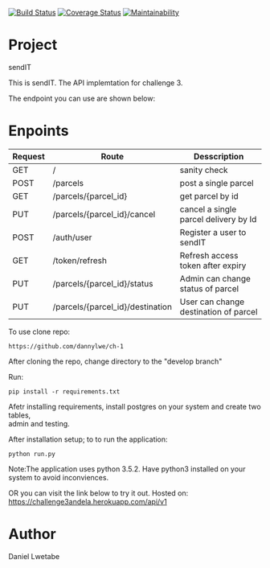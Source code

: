 [![Build Status](https://travis-ci.org/dannylwe/ch-1.svg?branch=develop)](https://travis-ci.org/dannylwe/ch-1) [![Coverage Status](https://coveralls.io/repos/github/dannylwe/ch-1/badge.svg?branch=develop)](https://coveralls.io/github/dannylwe/ch-1?branch=develop) [![Maintainability](https://api.codeclimate.com/v1/badges/50ce4c572919c06b9a0f/maintainability)](https://codeclimate.com/github/dannylwe/ch-1/maintainability)

# Project

sendIT

This is sendIT. The API implemtation for challenge 3.   

The endpoint you can use are shown below:

# Enpoints

|Request|Route|Desscription|
|-------|-----|------------|
|GET    |/|sanity check|
|POST   |/parcels|post a single parcel|
|GET    |/parcels/{parcel_id}|get parcel by id|
|PUT    |/parcels/{parcel_id}/cancel| cancel a single parcel delivery by Id|
|POST   |/auth/user| Register a user to sendIT|
|GET    |/token/refresh | Refresh access token after expiry|
|PUT    |/parcels/{parcel_id}/status| Admin can change status of parcel|
|PUT    |/parcels/{parcel_id}/destination| User can change destination of parcel|

To use clone repo:
```
https://github.com/dannylwe/ch-1
```

After cloning the repo, change directory to the "develop branch"

Run:

```
pip install -r requirements.txt
```

Afetr installing requirements, install postgres on your system and create two tables,  
admin and testing.

After installation setup; to to run the application:

```
python run.py
```

Note:The application uses python 3.5.2. Have python3 installed on your system to avoid inconviences.

OR you can visit the link below to try it out.
Hosted on: https://challenge3andela.herokuapp.com/api/v1

# Author

Daniel Lwetabe

